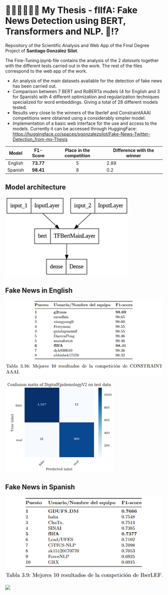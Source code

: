 # 👨🏽‍🎓👨🏽‍💻 My Thesis - fIlfA: Fake News Detection using BERT, Transformers and NLP. 📰⁉️
Repository of the Scientific Analysis and Web App of the Final Degree Project of **Santiago González Silot**.

The Fine-Tuning.ipynb file contains the analysis of the 2 *datasets* together with the different tests carried out in the work.
The rest of the files correspond to the web app of the work.

* An analysis of the main datasets available for the detection of fake news has been carried out. 
* Comparison between 7 BERT and RoBERTa models (4 for English and 3 for Spanish) with 4 different optimization and regularization techniques specialized for word embeddings. Giving a total of 28 different models tested.
* Results very close to the winners of the Iberlef and ConstraintAAAI competitions were obtained using a considerably simpler model.
* Implementation of a basic web interface for the use and access to the models. Currently it can be accessed through HuggingFace: 
https://huggingface.co/spaces/sgonzalezsilot/Fake-News-Twitter-Detection_from-my-Thesis

|  Model  |  F1-Score | Place in the competition | Difference with the winner |
|:-------:|:---------:|:------------------------:|----------------------------|
| English | **73.77** |             5            | 2.89                       |
| Spanish | **98.41** |             8            | 0.2                        |

## Model architecture
![](images/model_plot.png)

## Fake News in English
![](images/resultados_constraint.png)

![](images/mc_ingles.png)


## Fake News in Spanish
![](images/resultados_iberlef.png)

![](images/mc_español.png)
